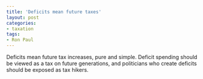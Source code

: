 ```yaml
---
title: 'Deficits mean future taxes'
layout: post
categories:
- taxation
tags:
- Ron Paul
---
```


Deficits mean future tax increases, pure and simple. Deficit spending should be viewed as a tax on future generations, and politicians who create deficits should be exposed as tax hikers.